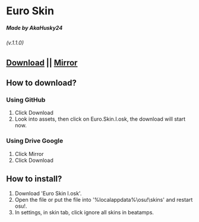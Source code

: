 # Euro Skin
##### Made by AkaHusky24
###### (v.1.1.0)
## [Download](https://github.com/AkaHusky24/Euro-Skin-osu/releases/latest) || [Mirror](https://drive.google.com/file/d/1a_o_GG2VmAR6iUl0kQPdjpgQVu22imxv/view?usp=sharing)

## How to download?
### Using GitHub
1. Click Download
2. Look into assets, then click on Euro.Skin.I.osk, the download will start now.
### Using Drive Google
1. Click Mirror
2. Click Download

## How to install?
1. Download 'Euro Skin I.osk'.
2. Open the file or put the file into '%localappdata%\osu!\skins\' and restart osu!.
3. In settings, in skin tab, click ignore all skins in beatamps.
